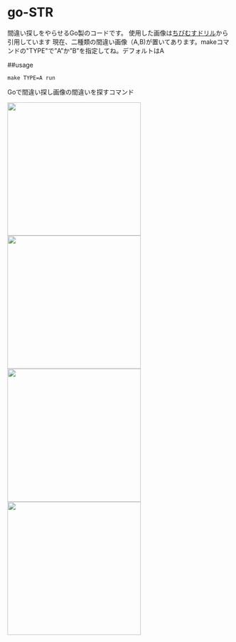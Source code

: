 # go-STR

間違い探しをやらせるGo製のコードです。
使用した画像は[ちびむすドリル](https://happylilac.net/machigai-h.html)から引用しています
現在、二種類の間違い画像（A,B)が置いてあります。makeコマンドの"TYPE"で”A”か”B”を指定してね。デフォルトはA

##usage

```make TYPE=A run```


Goで間違い探し画像の間違いを探すコマンド
<div>
<img src="https://raw.githubusercontent.com/ShogoTomioka/go-image-diff/master/testdata/picture_A.png" width="300">
<img src="https://raw.githubusercontent.com/ShogoTomioka/go-image-diff/master/testdata/picture_B.png" width="300">
</div>
<div>
<img src="https://raw.githubusercontent.com/ShogoTomioka/go-image-diff/master/testdata/binary.png" width="300">
<img src="https://raw.githubusercontent.com/ShogoTomioka/go-image-diff/master/testdata/filtered.png" width="300">
</div>
